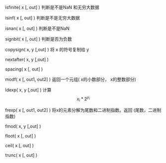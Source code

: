 isfinite\( x  \[, out\] \) 判断是不是NaN 和无穷大数据

isinf\( x  \[, out\] \)     判断是不是无穷大数据

isnan\( x  \[, out\] \)   判断是不是NaN

signbit\( x  \[, out\] \) 判断是否为负数

copysign\( x, y \[,out\] \) 将 x 的符号复制给 y

nextafter\( x, y \[,out\] \)

spacing\( x  \[, out\] \)

modf\( x  \[, out1, out2\] \) 返回一个元组\( x的小数部分， x的整数部分\)

ldexp\( x, y \[,out\] \) 计算 $${x_i} * 2^{y_i}$$

frexp\( x \[, out1, out2\] \) 将x的元素分解为尾数和二进制指数。返回 \(尾数，二进制指数\)

fmod\( x, y \[,out\] \)

floot\( x  \[, out\] \)

ceil\( x  \[, out\] \)

trunc\( x  \[, out\] \)

